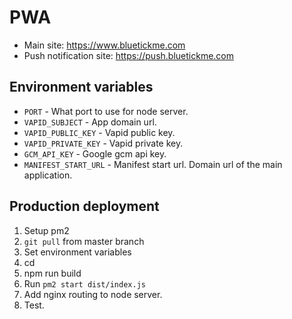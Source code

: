 # PWA
- Main site: https://www.bluetickme.com
- Push notification site: https://push.bluetickme.com

## Environment variables
- `PORT` - What port to use for node server.
- `VAPID_SUBJECT` - App domain url.
- `VAPID_PUBLIC_KEY` - Vapid public key.
- `VAPID_PRIVATE_KEY` - Vapid private key.
- `GCM_API_KEY` - Google gcm api key.
- `MANIFEST_START_URL` - Manifest start url. Domain url of the main application.

## Production deployment
1. Setup pm2
2. `git pull` from master branch
3. Set environment variables
4. cd <app directory>
5. npm run build
6. Run `pm2 start dist/index.js`
7. Add nginx routing to node server.
8. Test.
